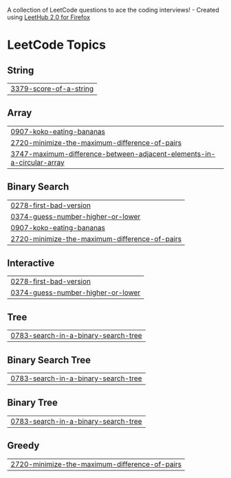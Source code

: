 A collection of LeetCode questions to ace the coding interviews! - Created using [LeetHub 2.0 for Firefox](https://github.com/maitreya2954/LeetHub-2.0-Firefox)
<!---LeetCode Topics Start-->
# LeetCode Topics
## String
|  |
| ------- |
| [3379-score-of-a-string](https://github.com/aikkku/leetcode-practice/tree/master/3379-score-of-a-string) |
## Array
|  |
| ------- |
| [0907-koko-eating-bananas](https://github.com/aikkku/leetcode-practice/tree/master/0907-koko-eating-bananas) |
| [2720-minimize-the-maximum-difference-of-pairs](https://github.com/aikkku/leetcode-practice/tree/master/2720-minimize-the-maximum-difference-of-pairs) |
| [3747-maximum-difference-between-adjacent-elements-in-a-circular-array](https://github.com/aikkku/leetcode-practice/tree/master/3747-maximum-difference-between-adjacent-elements-in-a-circular-array) |
## Binary Search
|  |
| ------- |
| [0278-first-bad-version](https://github.com/aikkku/leetcode-practice/tree/master/0278-first-bad-version) |
| [0374-guess-number-higher-or-lower](https://github.com/aikkku/leetcode-practice/tree/master/0374-guess-number-higher-or-lower) |
| [0907-koko-eating-bananas](https://github.com/aikkku/leetcode-practice/tree/master/0907-koko-eating-bananas) |
| [2720-minimize-the-maximum-difference-of-pairs](https://github.com/aikkku/leetcode-practice/tree/master/2720-minimize-the-maximum-difference-of-pairs) |
## Interactive
|  |
| ------- |
| [0278-first-bad-version](https://github.com/aikkku/leetcode-practice/tree/master/0278-first-bad-version) |
| [0374-guess-number-higher-or-lower](https://github.com/aikkku/leetcode-practice/tree/master/0374-guess-number-higher-or-lower) |
## Tree
|  |
| ------- |
| [0783-search-in-a-binary-search-tree](https://github.com/aikkku/leetcode-practice/tree/master/0783-search-in-a-binary-search-tree) |
## Binary Search Tree
|  |
| ------- |
| [0783-search-in-a-binary-search-tree](https://github.com/aikkku/leetcode-practice/tree/master/0783-search-in-a-binary-search-tree) |
## Binary Tree
|  |
| ------- |
| [0783-search-in-a-binary-search-tree](https://github.com/aikkku/leetcode-practice/tree/master/0783-search-in-a-binary-search-tree) |
## Greedy
|  |
| ------- |
| [2720-minimize-the-maximum-difference-of-pairs](https://github.com/aikkku/leetcode-practice/tree/master/2720-minimize-the-maximum-difference-of-pairs) |
<!---LeetCode Topics End-->